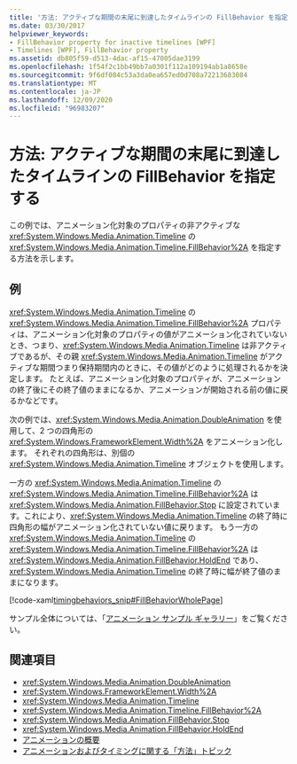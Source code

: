 ```yaml
---
title: '方法: アクティブな期間の末尾に到達したタイムラインの FillBehavior を指定する'
ms.date: 03/30/2017
helpviewer_keywords:
- FillBehavior property for inactive timelines [WPF]
- Timelines [WPF], FillBehavior property
ms.assetid: db805f59-d513-4dac-af15-47005dae3199
ms.openlocfilehash: 1f54f2c1bb49bb7a0301f112a109194ab1a8658e
ms.sourcegitcommit: 9f6df084c53a3da0ea657ed0d708a72213683084
ms.translationtype: MT
ms.contentlocale: ja-JP
ms.lasthandoff: 12/09/2020
ms.locfileid: "96983207"
---
```

# <a name="how-to-specify-the-fillbehavior-for-a-timeline-that-has-reached-the-end-of-its-active-period"></a>方法: アクティブな期間の末尾に到達したタイムラインの FillBehavior を指定する
この例では、アニメーション化対象のプロパティの非アクティブな <xref:System.Windows.Media.Animation.Timeline> の <xref:System.Windows.Media.Animation.Timeline.FillBehavior%2A> を指定する方法を示します。  
  
## <a name="example"></a>例  
 <xref:System.Windows.Media.Animation.Timeline> の <xref:System.Windows.Media.Animation.Timeline.FillBehavior%2A> プロパティは、アニメーション化対象のプロパティの値がアニメーション化されていないとき、つまり、<xref:System.Windows.Media.Animation.Timeline> は非アクティブであるが、その親 <xref:System.Windows.Media.Animation.Timeline> がアクティブな期間つまり保持期間内のときに、その値がどのように処理されるかを決定します。 たとえば、アニメーション化対象のプロパティが、アニメーションの終了後にその終了値のままになるか、アニメーションが開始される前の値に戻るかなどです。  
  
 次の例では、<xref:System.Windows.Media.Animation.DoubleAnimation> を使用して、2 つの四角形の <xref:System.Windows.FrameworkElement.Width%2A> をアニメーション化します。 それぞれの四角形は、別個の <xref:System.Windows.Media.Animation.Timeline> オブジェクトを使用します。  
  
 一方の <xref:System.Windows.Media.Animation.Timeline> の <xref:System.Windows.Media.Animation.Timeline.FillBehavior%2A> は <xref:System.Windows.Media.Animation.FillBehavior.Stop> に設定されています。これにより、<xref:System.Windows.Media.Animation.Timeline> の終了時に四角形の幅がアニメーション化されていない値に戻ります。 もう一方の <xref:System.Windows.Media.Animation.Timeline> の <xref:System.Windows.Media.Animation.Timeline.FillBehavior%2A> は <xref:System.Windows.Media.Animation.FillBehavior.HoldEnd> であり、<xref:System.Windows.Media.Animation.Timeline> の終了時に幅が終了値のままになります。  
  
 [!code-xaml[timingbehaviors_snip#FillBehaviorWholePage](~/samples/snippets/csharp/VS_Snippets_Wpf/timingbehaviors_snip/CSharp/FillBehaviorExample.xaml#fillbehaviorwholepage)]  
  
 サンプル全体については、「[アニメーション サンプル ギャラリー](https://github.com/Microsoft/WPF-Samples/tree/master/Animation/AnimationExamples)」をご覧ください。  
  
## <a name="see-also"></a>関連項目

- <xref:System.Windows.Media.Animation.DoubleAnimation>
- <xref:System.Windows.FrameworkElement.Width%2A>
- <xref:System.Windows.Media.Animation.Timeline>
- <xref:System.Windows.Media.Animation.Timeline.FillBehavior%2A>
- <xref:System.Windows.Media.Animation.FillBehavior.Stop>
- <xref:System.Windows.Media.Animation.FillBehavior.HoldEnd>
- [アニメーションの概要](animation-overview.md)
- [アニメーションおよびタイミングに関する「方法」トピック](animation-and-timing-how-to-topics.md)
